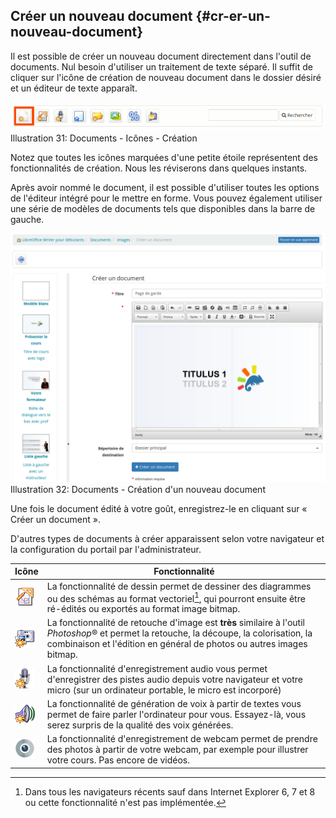 ## Créer un nouveau document {#cr-er-un-nouveau-document}

Il est possible de créer un nouveau document directement dans l'outil de documents. Nul besoin d'utiliser un traitement de texte séparé. Il suffit de cliquer sur l'icône de création de nouveau document dans le dossier désiré et un éditeur de texte apparaît.

![](../assets/graficos21.png)Illustration 31: Documents - Icônes - Création

Notez que toutes les icônes marquées d'une petite étoile représentent des fonctionnalités de création. Nous les réviserons dans quelques instants.

Après avoir nommé le document, il est possible d'utiliser toutes les options de l'éditeur intégré pour le mettre en forme. Vous pouvez également utiliser une série de modèles de documents tels que disponibles dans la barre de gauche.

![](../assets/graficos23.png)Illustration 32: Documents - Création d'un nouveau document

Une fois le document édité à votre goût, enregistrez-le en cliquant sur « Créer un document ».

D'autres types de documents à créer apparaissent selon votre navigateur et la configuration du portail par l'administrateur.

| Icône | Fonctionnalité |
| --- | --- |
| ![](../assets/graficos27.png) | La fonctionnalité de dessin permet de dessiner des diagrammes ou des schémas au format vectoriel[^6], qui pourront ensuite être ré-édités ou exportés au format image bitmap. |
| ![](../assets/graficos29.png) | La fonctionnalité de retouche d'image est **très** similaire à l'outil _Photoshop_® et permet la retouche, la découpe, la colorisation, la combinaison et l'édition en général de photos ou autres images bitmap. |
| ![](../assets/graficos30.png) | La fonctionnalité d'enregistrement audio vous permet d'enregistrer des pistes audio depuis votre navigateur et votre micro \(sur un ordinateur portable, le micro est incorporé\) |
| ![](../assets/graficos28.png) | La fonctionnalité de génération de voix à partir de textes vous permet de faire parler l'ordinateur pour vous. Essayez-là, vous serez surpris de la qualité des voix générées. |
| <img width="32px" src="../assets/image51.svg"> | La fonctionnalité d'enregistrement de webcam permet de prendre des photos à partir de votre webcam, par exemple pour illustrer votre cours. Pas encore de vidéos. |

[^6]: Dans tous les navigateurs récents sauf dans Internet Explorer 6, 7 et 8 ou cette fonctionnalité n'est pas implémentée.

